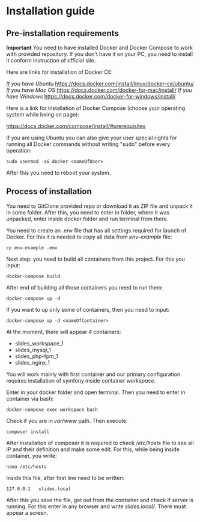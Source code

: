 Installation guide
===

Pre-installation requirements
--------------

**Important** You need to have installed Docker and Docker Compose
to work with provided repository. If you don't have it on your PC,
you need to install it conform instruction of official site.

Here are links for installation of Docker CE:

*If you have Ubuntu* https://docs.docker.com/install/linux/docker-ce/ubuntu/
*If you have Mac OS* https://docs.docker.com/docker-for-mac/install/
*If you have Windows* https://docs.docker.com/docker-for-windows/install/

Here is a link for installation of Docker Compose (choose your operating system
while being on page):

https://docs.docker.com/compose/install/#prerequisites

If you are using Ubuntu you can also give your user special rights
for running all Docker commands without writing "sudo" before every operation:

```
sudo usermod -aG docker <nameOfUser>
```

After this you need to reboot your system.

Process of installation
---------------

You need to GitClone provided repo or download it as ZIP file and unpack it
in some folder. After this, you need to enter in folder, where it was unpacked,
enter inside docker folder and run terminal from there.

You need to create an .env file that has all settings required for launch of
Docker. For this it is needed to copy all data from *env-example* file:

```
cp env-example .env
```

Next step: you need to build all containers from this project. For this you input:

```
docker-compose build
```

After end of building all those containers you need to run them:

```
docker-compose up -d
```

If you want to up only some of containers, then you need to input:

```
docker-compose up -d <nameOfContainer>
```

At the moment, there will appear 4 containers:

* slides_workspace_1
* slides_mysql_1
* slides_php-fpm_1
* slides_nginx_1

You will work mainly with first container and our primary configuration requires
installation of symfony inside container *workspace*. 

Enter in your docker folder and open terminal. Then you need to enter in container via
bash:

```
docker-compose exec workspace bash
```

Check if you are in *var/www* path. Then execute:

```
composer install
```

After installation of composer it is required to check */etc/hosts* file to see
all IP and their definition and make some edit. For this, while being inside
container, you write:

```
nano /etc/hosts
```

Inside this file, after first line need to be written:

```
127.0.0.1   slides.local
```

After this you save the file, get out from the container and check if server is running.
For this enter in any browser and write *slides.local/*. There must appear a screen.

